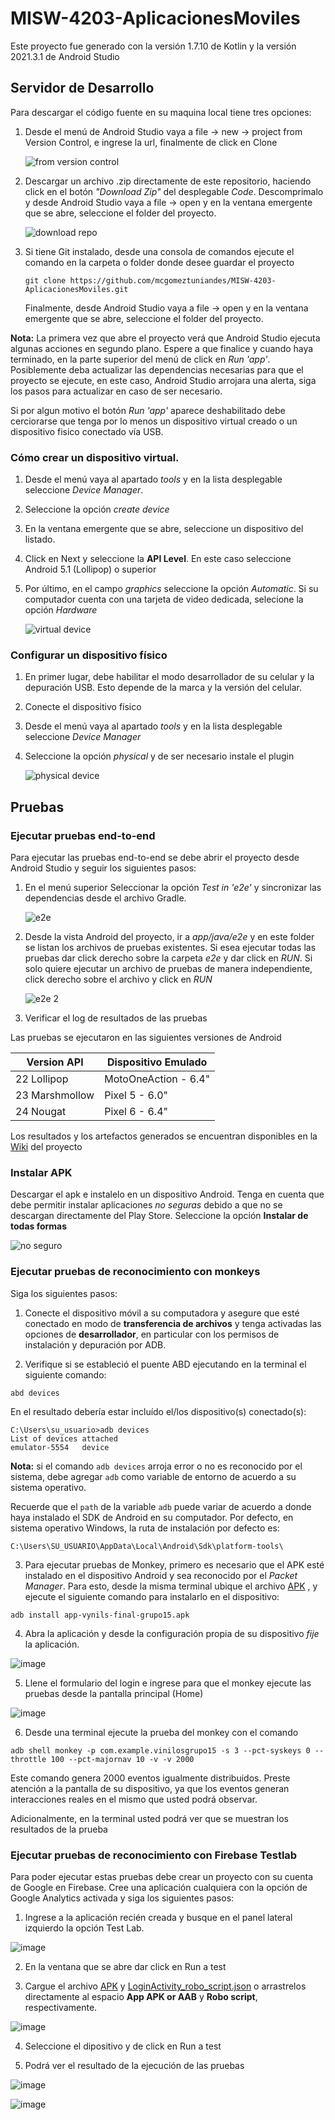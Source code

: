 # MISW-4203-AplicacionesMoviles

Este proyecto fue generado con la versión 1.7.10 de Kotlin y la versión 2021.3.1 de Android Studio

## Servidor de Desarrollo

Para descargar el código fuente en su maquina local tiene tres opciones:
1. Desde el menú de Android Studio vaya a file -> new -> project from Version Control, e ingrese la url, finalmente de click en Clone

    ![from version control](https://user-images.githubusercontent.com/99267339/200183806-b6891489-fe11-4e35-9187-9974cfb9d3d0.png)


2. Descargar un archivo .zip directamente de este repositorio, haciendo click en el botón *"Download Zip"* del desplegable *Code*. Descomprimalo y desde Android Studio vaya a file -> open y en la ventana emergente que se abre, seleccione el folder del proyecto. 

    ![download repo](https://user-images.githubusercontent.com/99267339/200150580-5a930e8e-bd90-4f28-aa13-5386b5e5a2b0.png)

3. Si tiene Git instalado, desde una consola de comandos ejecute el comando en la carpeta o folder donde desee guardar el proyecto
   
   ```
   git clone https://github.com/mcgomeztuniandes/MISW-4203-AplicacionesMoviles.git
   ```
   
   Finalmente, desde Android Studio vaya a file -> open y en la ventana emergente que se abre, seleccione el folder del proyecto. 

**Nota:**
La primera vez que abre el proyecto verá que Android Studio ejecuta algunas acciones en segundo plano. Espere a que finalice y cuando haya terminado, en la parte superior del menú de click en *Run 'app'*. Posiblemente deba actualizar las dependencias necesarias para que el proyecto se ejecute, en este caso, Android Studio arrojara una alerta, siga los pasos para actualizar en caso de ser necesario. 

Si por algun motivo el botón *Run 'app'* aparece deshabilitado debe cerciorarse que tenga por lo menos un dispositivo virtual creado o un dispositivo fisico conectado vía USB. 

### Cómo crear un dispositivo virtual.

1. Desde el menú vaya al apartado *tools* y en la lista desplegable seleccione *Device Manager*.
2. Seleccione la opción *create device* 
3. En la ventana emergente que se abre, seleccione un dispositivo del listado. 
4. Click en Next y seleccione la **API Level**. En este caso seleccione Android 5.1 (Lollipop) o superior
5. Por último, en el campo *graphics* seleccione la opción *Automatic*. Si su computador cuenta con una tarjeta de video dedicada, selecione la opción *Hardware*
  
   ![virtual device](https://user-images.githubusercontent.com/99267339/200150748-6c79b690-a32c-4f64-b784-236d450b2fbc.png)

  
### Configurar un dispositivo físico
1. En primer lugar, debe habilitar el modo desarrollador de su celular y la depuración USB. Esto depende de la marca y la versión del celular.
2. Conecte el dispositivo físico
3. Desde el menú vaya al apartado *tools* y en la lista desplegable seleccione *Device Manager*
4. Seleccione la opción *physical* y de ser necesario instale el plugin

   ![physical device](https://user-images.githubusercontent.com/99267339/200151312-fb3fe431-4536-48ad-9d50-df7b7c28a245.png)

## Pruebas

### Ejecutar pruebas end-to-end 

Para ejecutar las pruebas end-to-end se debe abrir el proyecto desde Android Studio y seguir los siguientes pasos:
1. En el menú superior Seleccionar la opción *Test in 'e2e'* y sincronizar las dependencias desde el archivo Gradle.

    ![e2e](https://user-images.githubusercontent.com/99267339/200183504-0188f414-f9e9-4abe-91b6-f8c6e6c7ab26.png)


2. Desde la vista Android del proyecto, ir a *app/java/e2e* y en este folder se listan los archivos de pruebas existentes. Si esea ejecutar todas las pruebas dar click derecho sobre la carpeta *e2e* y dar click en *RUN*. Si solo quiere ejecutar un archivo de pruebas de manera independiente, click derecho sobre el archivo y click en *RUN*

    ![e2e 2](https://user-images.githubusercontent.com/99267339/200183507-d6e1d45d-486c-4378-8ab3-c3492673854a.png)

    
4. Verificar el log de resultados de las pruebas

Las pruebas se ejecutaron en las siguientes versiones de Android

| Version API    | Dispositivo Emulado  |
|----------------|----------------------|
| 22 Lollipop    | MotoOneAction - 6.4" |
| 23 Marshmollow | Pixel 5 - 6.0"       |
| 24 Nougat      | Pixel 6 - 6.4"       |

Los resultados y los artefactos generados se encuentran disponibles en la [Wiki](https://github.com/mcgomeztuniandes/MISW-4203-AplicacionesMoviles/wiki/Artefactos-de-Pruebas) del proyecto

### Instalar APK
Descargar el apk e instalelo en un dispositivo Android. Tenga en cuenta que debe permitir instalar aplicaciones *no seguras* debido a que no se descargan directamente del Play Store. Seleccione la opción **Instalar de todas formas**

![no seguro](https://user-images.githubusercontent.com/99267339/200183232-7cc3ca55-53c9-4320-9673-479473c25bf0.png)


### Ejecutar pruebas de reconocimiento con monkeys

Siga los siguientes pasos: 

1. Conecte el dispositivo móvil a su computadora y asegure que esté conectado en modo de **transferencia de archivos** y tenga activadas las opciones de **desarrollador**, en particular con los permisos de instalación y depuración por ADB. 

2. Verifique si se estableció el puente ABD ejecutando en la terminal el siguiente comando:

```
abd devices
```
    
  En el resultado debería estar incluído el/los dispositivo(s) conectado(s):
  
```
C:\Users\su_usuario>adb devices
List of devices attached
emulator-5554   device
```

**Nota:** si el comando `adb devices` arroja error o no es reconocido por el sistema, debe agregar `adb` como variable de entorno de acuerdo a su sistema operativo. 
    
Recuerde que el `path` de la variable `adb` puede variar de acuerdo a donde haya instalado el SDK de Android en su computador. Por defecto, en sistema operativo Windows, la ruta de instalación por defecto es:
    
```
C:\Users\SU_USUARIO\AppData\Local\Android\Sdk\platform-tools\ 
```

3. Para ejecutar pruebas de Monkey, primero es necesario que el APK esté instalado en el dispositivo Android y sea reconocido por el *Packet Manager*. Para esto, desde la misma terminal ubique el archivo [APK]() , y ejecute el siguiente comando para instalarlo en el dispositivo:

```
adb install app-vynils-final-grupo15.apk
```
4. Abra la aplicación y desde la configuración propia de su dispositivo *fije* la aplicación. 

![image](https://user-images.githubusercontent.com/99267339/204154646-c6117374-17b9-42bd-8d99-ebc5a9407391.png)

5. Llene el formulario del login e ingrese para que el monkey ejecute las pruebas desde la pantalla principal (Home)

![image](https://user-images.githubusercontent.com/99267339/204154587-e2dbbee2-d977-46d6-b501-4ee9d5017467.png)


6. Desde una terminal ejecute la prueba del monkey con el comando

```
adb shell monkey -p com.example.vinilosgrupo15 -s 3 --pct-syskeys 0 --throttle 100 --pct-majornav 10 -v -v 2000
```
Este comando genera 2000 eventos igualmente distribuidos. Preste atención a la pantalla de su dispositivo, ya que los eventos generan interacciones reales en el mismo que usted podrá observar.

Adicionalmente, en la terminal usted podrá ver que se muestran los resultados de la prueba

### Ejecutar pruebas de reconocimiento con Firebase Testlab

Para poder ejecutar estas pruebas debe crear un proyecto con su cuenta de Google en Firebase. Cree una aplicación cualquiera con la opción de Google Analytics activada y siga los siguientes pasos:

1. Ingrese a la aplicación recién creada y busque en el panel lateral izquierdo la opción Test Lab. 

![image](https://user-images.githubusercontent.com/99267339/204155485-e8e254ac-b716-457c-aa38-32e7bad40076.png)

2. En la ventana que se abre dar click en Run a test

3. Cargue el archivo [APK]() y [LoginActivity_robo_script.json]() o arrastrelos directamente al espacio **App APK or AAB** y **Robo script**, respectivamente.

![image](https://user-images.githubusercontent.com/99267339/204155632-dc6652af-f784-4283-87d6-c153449f4a0b.png)

4. Seleccione el dipositivo y de click en Run a test

5. Podrá ver el resultado de la ejecución de las pruebas

 ![image](https://user-images.githubusercontent.com/99267339/204155762-846ef3b0-86c0-49b5-827e-3cd3296b3654.png)

![image](https://user-images.githubusercontent.com/99267339/204155784-79020d2f-fcf2-4ed8-b613-6de621bfe2b0.png)

